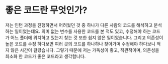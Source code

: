 # 좋은 코드란 무엇인가?

저는 인턴 과정을 진행하면서 어려웠던 것 중 하나가 다른 사람의 코드를 해석하고 분석하는 일이었는데요.
의미 없는 변수를 사용한 코드를 본 적도 있고, 수정해야 하는 코드가 어느 폴더에 위치하고 있는지 찾는 것 또한 쉽지 않은 일이었습니다.
그리고 의존성이 높은 코드를 수정 하다보면 여러 곳의 코드를 하나하나 찾아가며 수정해야 하다보니 적지 않은 시간이 걸렸습니다.
그렇기 때문에 저는 가독성이 좋고, 직관적이며, 의존성을 최소화 한 코드가 좋은 코드라고 생각합니다.